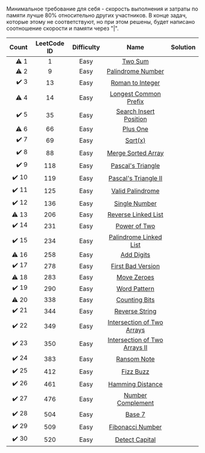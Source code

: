 Минимальное требование для себя - скорость выполнения и затраты по памяти лучше 80% относительно других участников. В 
конце задач, которые этому не соответствуют, но при этом решены, будет написано соотношение скорости и памяти через "|".


|     Count     | LeetCode ID   | Difficulty | Name                                                                                          |  Solution  |
|--------------:|:-------------:|:----------:|:---------------------------------------------------------------------------------------------:|:-----------|
|⚠️ 1            |1              |Easy        |[Two Sum](https://leetcode.com/problems/two-sum)                                               |            |
|⚠️ 2            |9              |Easy        |[Palindrome Number](https://leetcode.com/problems/palindrome-number)                           |            |
|✔️ 3            |13             |Easy        |[Roman to Integer](https://leetcode.com/problems/roman-to-integer)                             |            |
|⚠️ 4            |14             |Easy        |[Longest Common Prefix](https://leetcode.com/problems/longest-common-prefix)                   |            |
|✔️ 5            |35             |Easy        |[Search Insert Position](https://leetcode.com/problems/search-insert-position)                 |            |
|⚠️ 6            |66             |Easy        |[Plus One](https://leetcode.com/problems/plus-one)                                             |            |
|✔️ 7            |69             |Easy        |[Sqrt(x)](https://leetcode.com/problems/sqrtx)                                                 |            |
|✔️ 8            |88             |Easy        |[Merge Sorted Array](https://leetcode.com/problems/merge-sorted-array)                         |            |
|✔️ 9            |118            |Easy        |[Pascal's Triangle](https://leetcode.com/problems/pascals-triangle)                            |            |
|✔️ 10           |119            |Easy        |[Pascal's Triangle II](https://leetcode.com/problems/pascals-triangle-ii)                      |            |
|✔️ 11           |125            |Easy        |[Valid Palindrome](https://leetcode.com/problems/valid-palindrome)                             |            |
|✔️ 12           |136            |Easy        |[Single Number](https://leetcode.com/problems/single-number)                                   |            |
|⚠️ 13           |206            |Easy        |[Reverse Linked List](https://leetcode.com/problems/reverse-linked-list)                       |            |
|✔️ 14           |231            |Easy        |[Power of Two](https://leetcode.com/problems/power-of-two)                                     |            |
|✔️ 15           |234            |Easy        |[Palindrome Linked List](https://leetcode.com/problems/palindrome-linked-list)                 |            |
|⚠️ 16           |258            |Easy        |[Add Digits](https://leetcode.com/problems/add-digits)                                         |            |
|✔️ 17           |278            |Easy        |[First Bad Version](https://leetcode.com/problems/first-bad-version)                           |            |
|⚠️ 18           |283            |Easy        |[Move Zeroes](https://leetcode.com/problems/move-zeroes)                                       |            |
|✔️ 19           |290            |Easy        |[Word Pattern](https://leetcode.com/problems/word-pattern)                                     |            |
|⚠️ 20           |338            |Easy        |[Counting Bits](https://leetcode.com/problems/counting-bits)                                   |            |
|✔️ 21           |344            |Easy        |[Reverse String](https://leetcode.com/problems/reverse-string)                                 |            |
|✔️ 22           |349            |Easy        |[Intersection of Two Arrays](https://leetcode.com/problems/intersection-of-two-arrays)         |            |
|✔️ 23           |350            |Easy        |[Intersection of Two Arrays II](https://leetcode.com/problems/intersection-of-two-arrays-ii)   |            |
|✔️ 24           |383            |Easy        |[Ransom Note](https://leetcode.com/problems/ransom-note)                                       |            |
|✔️ 25           |412            |Easy        |[Fizz Buzz](https://leetcode.com/problems/fizz-buzz)                                           |            |
|✔️ 26           |461            |Easy        |[Hamming Distance](https://leetcode.com/problems/hamming-distance)                             |            |
|✔️ 27           |476            |Easy        |[Number Complement](https://leetcode.com/problems/number-complement)                           |            |
|✔️ 28           |504            |Easy        |[Base 7](https://leetcode.com/problems/base-7)                                                 |            |
|✔️ 29           |509            |Easy        |[Fibonacci Number](https://leetcode.com/problems/fibonacci-number)                             |            |
|✔️ 30           |520            |Easy        |[Detect Capital](https://leetcode.com/problems/detect-capital)                                 |            |
